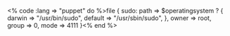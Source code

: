 <% code :lang => "puppet" do %>file { sudo:
    path => $operatingsystem ? {
        darwin => "/usr/bin/sudo",
        default => "/usr/sbin/sudo",
    },
    owner => root,
    group => 0,
    mode => 4111
}<% end %>
